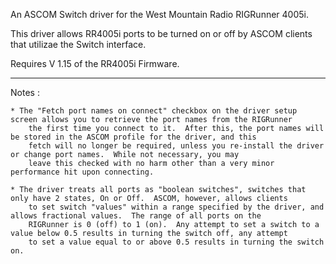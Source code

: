 An ASCOM Switch driver for the West Mountain Radio RIGRunner 4005i.

This driver allows RR4005i ports to be turned on or off by ASCOM clients that utilizae the Switch interface.

Requires V 1.15 of the RR4005i Firmware.

---------------------------------

Notes :

	* The "Fetch port names on connect" checkbox on the driver setup screen allows you to retrieve the port names from the RIGRunner
		the first time you connect to it.  After this, the port names will be stored in the ASCOM profile for the driver, and this
		fetch will no longer be required, unless you re-install the driver or change port names.  While not necessary, you may
		leave this checked with no harm other than a very minor performance hit upon connecting.
		
	* The driver treats all ports as "boolean switches", switches that only have 2 states, On or Off.  ASCOM, however, allows clients
		to set switch "values" within a range specified by the driver, and allows fractional values.  The range of all ports on the
		RIGRunner is 0 (off) to 1 (on).  Any attempt to set a switch to a value below 0.5 results in turning the switch off, any attempt
		to set a value equal to or above 0.5 results in turning the switch on.